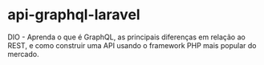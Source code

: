 # api-graphql-laravel
DIO - Aprenda o que é GraphQL, as principais diferenças em relação ao REST, e como construir uma API usando o framework PHP mais popular do mercado.
